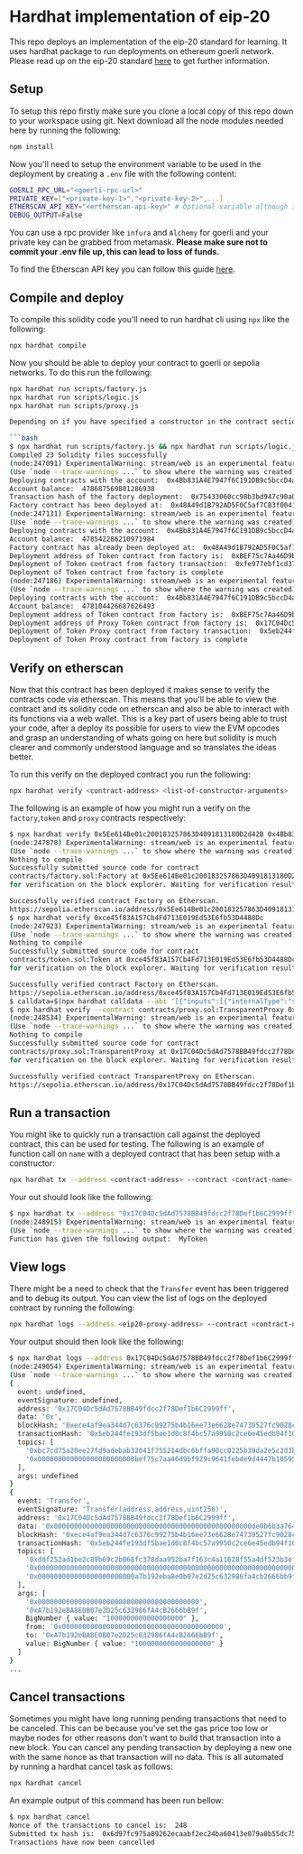 # Hardhat implementation of eip-20

This repo deploys an implementation of the eip-20 standard for learning. It uses hardhat package to run deployments on ethereum goerli network. Please read up on the eip-20 standard [here](https://eips.ethereum.org/EIPS/eip-20) to get further information.

## Setup

To setup this repo firstly make sure you clone a local copy of this repo down to your workspace using git. Next download all the node modules needed here by running the following:

```bash
npm install
```

Now you'll need to setup the environment variable to be used in the deployment by creating a `.env` file with the following content:

```bash
GOERLI_RPC_URL="<goerli-rpc-url>"
PRIVATE_KEY=["<private-key-1>","<private-key-2>",...]
ETHERSCAN_API_KEY="<ertherscan-api-key>" # Optional variable although it will be needed if running a verify on this contract
DEBUG_OUTPUT=False
```

You can use a rpc provider like `infura` and `Alchemy` for goerli and your private key can be grabbed from metamask. **Please make sure not to commit your .env file up, this can lead to loss of funds.**

To find the Etherscan API key you can follow this guide [here](https://info.etherscan.com/api-keys/).

## Compile and deploy

To compile this solidity code you'll need to run hardhat cli using `npx` like the following:

```bash
npx hardhat compile
```

Now you should be able to deploy your contract to goerli or sepolia networks. To do this run the following:

```bash
npx hardhat run scripts/factory.js
npx hardhat run scripts/logic.js
npx hardhat run scripts/proxy.js

Depending on if you have specified a constructor in the contract section you might need to add a arguments file as input. The following output assumes you have uncommented the constructor and use our given `scripts/arguments.js` file but the run without constructor will not need any input so in that case you can press enter to continue:

```bash
$ npx hardhat run scripts/factory.js && npx hardhat run scripts/logic.js && npx hardhat run scripts/proxy.js
Compiled 23 Solidity files successfully
(node:247091) ExperimentalWarning: stream/web is an experimental feature. This feature could change at any time
(Use `node --trace-warnings ...` to show where the warning was created)
Deploying contracts with the account:  0x4Bb831A4E7947f6C191DB9c5bccD4aD584e96C87
Account balance:  478687569801286938
Transaction hash of the factory deployment:  0x75433060cc98b3bd947c90a0cd4796c70623462e956a6c3e76d1c34da6b58b4a
Factory contract has been deployed at:  0x48A49d1B792AD5F0C5af7CB3f00414C84EE04536
(node:247131) ExperimentalWarning: stream/web is an experimental feature. This feature could change at any time
(Use `node --trace-warnings ...` to show where the warning was created)
Deploying contracts with the account:  0x4Bb831A4E7947f6C191DB9c5bccD4aD584e96C87
Account balance:  478542286210971984
Factory contract has already been deployed at:  0x48A49d1B792AD5F0C5af7CB3f00414C84EE04536
Deployment address of Token contract from factory is:  0xBEF75c7Aa46D9bF929c9641FEbde9D4447b10595
Deployment of Token contract from factory transaction:  0xfe977ebf1cd373be73813dbc0c1abffcea329689b67777d75d458cd8aa5c2e58
Deployment of Token contract from factory is complete
(node:247186) ExperimentalWarning: stream/web is an experimental feature. This feature could change at any time
(Use `node --trace-warnings ...` to show where the warning was created)
Deploying contracts with the account:  0x4Bb831A4E7947f6C191DB9c5bccD4aD584e96C87
Account balance:  478104426687626493
Deployment address of Token contract from factory is:  0xBEF75c7Aa46D9bF929c9641FEbde9D4447b10595
Deployment address of Proxy Token contract from factory is:  0x17C04Dc5dAd7578BB49fdcc2f78Def1b6C2999ff
Deployment of Token Proxy contract from factory transaction:  0x5eb244fe193df5bae1d0c8f4bc57a9950c2ce6e45edb94f10ea1313cddec23d5
Deployment of Token Proxy contract from factory is complete
```

## Verify on etherscan

Now that this contract has been deployed it makes sense to verify the contracts code via etherscan. This means that you\'ll be able to view the contract and its solidity code on etherscan and also be able to interact with its functions via a web wallet. This is a key part of users being able to trust your code, after a deploy its possible for users to view the EVM opcodes and grasp an understanding of whats going on here but solidity is much clearer and commonly understood language and so translates the ideas better.

To run this verify on the deployed contract you run the following:

```bash
npx hardhat verify <contract-address> <list-of-constructor-arguments>
```

The following is an example of how you might run a verify on the `factory`,`token` and `proxy` contracts respectively:

```bash
$ npx hardhat verify 0x5Ee614Be01c200183257863D4091813180D2d42B 0x4Bb831A4E7947f6C191DB9c5bccD4aD584e96C87
(node:247878) ExperimentalWarning: stream/web is an experimental feature. This feature could change at any time
(Use `node --trace-warnings ...` to show where the warning was created)
Nothing to compile
Successfully submitted source code for contract
contracts/factory.sol:Factory at 0x5Ee614Be01c200183257863D4091813180D2d42B
for verification on the block explorer. Waiting for verification result...

Successfully verified contract Factory on Etherscan.
https://sepolia.etherscan.io/address/0x5Ee614Be01c200183257863D4091813180D2d42B#code
$ npx hardhat verify 0xce45f83A157Cb4Fd713E019Ed53E6fb53D4488Dc
(node:247923) ExperimentalWarning: stream/web is an experimental feature. This feature could change at any time
(Use `node --trace-warnings ...` to show where the warning was created)
Nothing to compile
Successfully submitted source code for contract
contracts/token.sol:Token at 0xce45f83A157Cb4Fd713E019Ed53E6fb53D4488Dc
for verification on the block explorer. Waiting for verification result...

Successfully verified contract Factory on Etherscan.
https://sepolia.etherscan.io/address/0xce45f83A157Cb4Fd713E019Ed53E6fb53D4488Dc#code
$ calldata=$(npx hardhat calldata --abi '[{"inputs":[{"internalType":"string","name":"name_","type":"string"},{"internalType":"string","name":"symbol_","type":"string"},{"components":[{"internalType":"address","name":"airdropAddress","type":"address"},{"internalType":"uint256","name":"airdropAmount","type":"uint256"}],"internalType":"struct Token.airdrop[]","name":"airdrop_","type":"tuple[]"}],"name":"initialize","outputs":[],"stateMutability":"nonpayable","type":"function"}]' --function 'initialize(string,string,(address,uint256)[])' --values '["MyToken","HIX",[{"airdropAddress": "0xA7b192eBA8E0B07e2D25c632986fA4cB2666bB9f","airdropAmount": "1000000000000000000"}]]')
$ npx hardhat verify --contract contracts/proxy.sol:TransparentProxy 0x17C04Dc5dAd7578BB49fdcc2f78Def1b6C2999ff 0xBEF75c7Aa46D9bF929c9641FEbde9D4447b10595 0x48A49d1B792AD5F0C5af7CB3f00414C84EE04536 $calldata
(node:248534) ExperimentalWarning: stream/web is an experimental feature. This feature could change at any time
(Use `node --trace-warnings ...` to show where the warning was created)
Nothing to compile
Successfully submitted source code for contract
contracts/proxy.sol:TransparentProxy at 0x17C04Dc5dAd7578BB49fdcc2f78Def1b6C2999ff
for verification on the block explorer. Waiting for verification result...

Successfully verified contract TransparentProxy on Etherscan.
https://sepolia.etherscan.io/address/0x17C04Dc5dAd7578BB49fdcc2f78Def1b6C2999ff#code
```

## Run a transaction

You might like to quickly run a transaction call against the deployed contract, this can be used for testing. The following is an example of function call on `name` with a deployed contract that has been setup with a constructor:

```bash
npx hardhat tx --address <contract-address> --contract <contract-name> --function-name <contract-function-name> --function-args <contract-function-arguments>
```

Your out should look like the following:

```bash
$ npx hardhat tx --address "0x17C04Dc5dAd7578BB49fdcc2f78Def1b6C2999ff" --contract "Token" --function-name name --function-args []
(node:248915) ExperimentalWarning: stream/web is an experimental feature. This feature could change at any time
(Use `node --trace-warnings ...` to show where the warning was created)
Function has given the following output:  MyToken
```

## View logs

There might be a need to check that the `Transfer` event has been triggered and to debug its output. You can view the list of logs on the deployed contract by running the following:

```bash
npx hardhat logs --address <eip20-proxy-address> --contract <contract-name>
```

Your output should then look like the following:

```bash
$ npx hardhat logs --address 0x17C04Dc5dAd7578BB49fdcc2f78Def1b6C2999ff --contract Token
(node:249054) ExperimentalWarning: stream/web is an experimental feature. This feature could change at any time
(Use `node --trace-warnings ...` to show where the warning was created)
{
  event: undefined,
  eventSignature: undefined,
  address: '0x17C04Dc5dAd7578BB49fdcc2f78Def1b6C2999ff',
  data: '0x',
  blockHash: '0xece4af9ea344d7c6376c99275b4b16ee73e6628e74739527fc9028ca675736a8',
  transactionHash: '0x5eb244fe193df5bae1d0c8f4bc57a9950c2ce6e45edb94f10ea1313cddec23d5',
  topics: [
    '0xbc7cd75a20ee27fd9adebab32041f755214dbc6bffa90cc0225b39da2e5c2d3b',
    '0x000000000000000000000000bef75c7aa46d9bf929c9641febde9d4447b10595'
  ],
  args: undefined
}
{
  event: 'Transfer',
  eventSignature: 'Transfer(address,address,uint256)',
  address: '0x17C04Dc5dAd7578BB49fdcc2f78Def1b6C2999ff',
  data: '0x0000000000000000000000000000000000000000000000000de0b6b3a7640000',
  blockHash: '0xece4af9ea344d7c6376c99275b4b16ee73e6628e74739527fc9028ca675736a8',
  transactionHash: '0x5eb244fe193df5bae1d0c8f4bc57a9950c2ce6e45edb94f10ea1313cddec23d5',
  topics: [
    '0xddf252ad1be2c89b69c2b068fc378daa952ba7f163c4a11628f55a4df523b3ef',
    '0x0000000000000000000000000000000000000000000000000000000000000000',
    '0x000000000000000000000000a7b192eba8e0b07e2d25c632986fa4cb2666bb9f'
  ],
  args: [
    '0x0000000000000000000000000000000000000000',
    '0xA7b192eBA8E0B07e2D25c632986fA4cB2666bB9f',
    BigNumber { value: "1000000000000000000" },
    from: '0x0000000000000000000000000000000000000000',
    to: '0xA7b192eBA8E0B07e2D25c632986fA4cB2666bB9f',
    value: BigNumber { value: "1000000000000000000" }
  ]
}
...
```

## Cancel transactions

Sometimes you might have long running pending transactions that need to be canceled. This can be because you've set the gas price too low or maybe nodes for other reasons don't want to build that transaction into a new block. You can cancel any pending transaction by deploying a new one with the same nonce as that transaction will no data. This is all automated by running a hardhat cancel task as follows:

```bash
npx hardhat cancel
```

An example output of this command has been run bellow:

```bash
$ npx hardhat cancel
Nonce of the transactions to cancel is:  248
Submitted tx hash is:  0x6d97fc975a89262ecaabf2ec24ba60413e079a0b55dc75d39c75612758ab99ef
Transactions have now been cancelled
```
